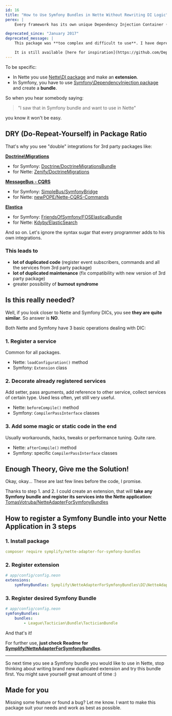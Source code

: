 ```yaml
---
id: 16
title: "How to Use Symfony Bundles in Nette Without Rewriting DI Logic"
perex: |
    Every framework has its own unique Dependency Injection Container (DIC), where you register your services. <strong>Imagine a set of special glues that are required to add the same paper on different surfaces.</strong> Today I will show you how to use universal glue for Nette surface.

deprecated_since: "January 2017"
deprecated_message: |
    This package was **too complex and difficult to use**. I have deprecated it, because it has been downloaded only 20 times during past 2 years.

    It is still available [here for inspiration](https://github.com/DeprecatedPackages/NetteAdapterForSymfonyBundles) though.
---
```


To be specific:

- In Nette you use [Nette\DI package](https://github.com/nette/di) and make an **extension**.
- In Symfony, you have to use [Symfony\DependencyInjection package](https://symfony.com/doc/current/components/dependency_injection.html) and create a **bundle**.

So when you hear somebody saying:

> "I saw that in Symfony bundle and want to use in Nette"

you know it won't be easy.


## DRY (Do-Repeat-Yourself) in Package Ratio

That's why you see "double" integrations for 3rd party packages like:

**[Doctrine\Migrations](https://github.com/doctrine/migrations)**

- for Symfony: [Doctrine/DoctrineMigrationsBundle](https://github.com/doctrine/DoctrineMigrationsBundle/)
- for Nette: [Zenify/DoctrineMigrations](https://github.com/Zenify/DoctrineMigrations)

**[MessageBus - CQRS](http://docs.simplebus.io/)**

- for Symfony: [SimpleBus/SymfonyBridge](https://github.com/SimpleBus/SymfonyBridge)
- for Nette: [newPOPE/Nette-CQRS-Commands](https://github.com/newPOPE/Nette-CQRS-Commands)

**[Elastica](https://github.com/ruflin/Elastica)**

- for Symfony: [FriendsOfSymfony/FOSElasticaBundle](https://github.com/FriendsOfSymfony/FOSElasticaBundle)
- for Nette: [Kdyby/ElasticSearch](https://github.com/Kdyby/ElasticSearch)

And so on. Let's ignore the syntax sugar that every programmer adds to his own integrations.

### This leads to

- **lot of duplicated code** (register event subscribers, commands and all the services from 3rd party package)
- **lot of duplicated maintenance** (fix compatibility with new version of 3rd party package)
- greater possibility of **burnout syndrome**

## Is this really needed?

Well, if you look closer to Nette and Symfony DICs, you see **they are quite similar**. So answer is **NO**.

Both Nette and Symfony have 3 basic operations dealing with DIC:

### 1. Register a service

Common for all packages.

- Nette: `loadConfiguration()` method
- Symfony: `Extension` class


### 2. Decorate already registered services

Add setter, pass arguments, add reference to other service, collect services of certain type.
Used less often, yet still very useful.

- Nette: `beforeCompile()` method
- Symfony: `CompilerPassInterface` classes


### 3. Add some magic or static code in the end

Usually workarounds, hacks, tweaks or performance tuning. Quite rare.

- Nette: `afterCompile()` method
- Symfony: specific `CompilerPassInterface` classes


## Enough Theory, Give me the Solution!

Okay, okay... These are last few lines before the code, I promise.

Thanks to step 1. and 2. I could create an extension, that will **take any Symfony bundle and register its services into the Nette application**: [TomasVotruba/NetteAdapterForSymfonyBundles](https://github.com/TomasVotruba/NetteAdapterForSymfonyBundles)

## How to register a Symfony Bundle into your Nette Application in 3 steps

### 1. Install package

```yaml
composer require symplify/nette-adapter-for-symfony-bundles
```

### 2. Register extension

```yaml
# app/config/config.neon
extensions:
    symfonyBundles: Symplify\NetteAdapterForSymfonyBundles\DI\NetteAdapterForSymfonyBundlesExtension
```

### 3. Register desired Symfony Bundle

```yaml
# app/config/config.neon
symfonyBundles:
    bundles:
		- League\Tactician\Bundle\TacticianBundle
```

And that's it!

For further use, **just check Readme for [Symplify/NetteAdapterForSymfonyBundles](https://github.com/Symplify/NetteAdapterForSymfonyBundles)**.

---

So next time you see a Symfony bundle you would like to use in Nette, stop thinking about writing brand new duplicated extension and try this bundle first. You might save yourself great amount of time :)


## Made for you

Missing some feature or found a bug? Let me know. I want to make this package suit your needs and work as best as possible.
